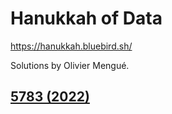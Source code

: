 # Hanukkah of Data

<https://hanukkah.bluebird.sh/>

Solutions by Olivier Mengué.

## [5783 (2022)](5783/README.md)